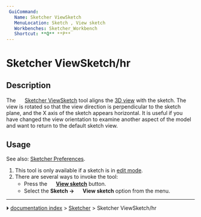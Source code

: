 ```yaml
---
 GuiCommand:
   Name: Sketcher ViewSketch
   MenuLocation: Sketch , View sketch
   Workbenches: Sketcher_Workbench
   Shortcut: **Q** **P**
---
```


# Sketcher ViewSketch/hr

## Description

The <img alt="" src=images/Sketcher_ViewSketch.svg  style="width:16px;"> [Sketcher ViewSketch](Sketcher_ViewSketch.md) tool aligns the [3D view](3D_view.md) with the sketch. The view is rotated so that the view direction is perpendicular to the sketch plane, and the X axis of the sketch appears horizontal. It is useful if you have changed the view orientation to examine another aspect of the model and want to return to the default sketch view.

## Usage

See also: [Sketcher Preferences](Sketcher_Preferences#Display.md).

1.  This tool is only available if a sketch is in [edit mode](Sketcher_EditSketch.md).
2.  There are several ways to invoke the tool:
    -   Press the **<img src="images/Sketcher_ViewSketch.svg" width=16px> [View sketch](Sketcher_ViewSketch.md)** button.
    -   Select the **Sketch → <img src="images/Sketcher_ViewSketch.svg" width=16px> View sketch** option from the menu.



---
⏵ [documentation index](../README.md) > [Sketcher](Sketcher_Workbench.md) > Sketcher ViewSketch/hr
